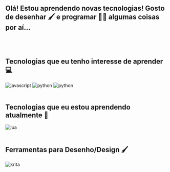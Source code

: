 ## Olá! Estou aprendendo novas tecnologias! Gosto de desenhar 🖌 e programar 👨‍💻 algumas coisas por aí...
<br/><br/>

## Tecnologias que eu tenho interesse de aprender 💻

<div style="display: inline_block">
  <img align="center" alt="javascript" src="https://img.shields.io/badge/javascript-%23323330.svg?style=for-the-badge&logo=javascript&logoColor=%23F7DF1E" />
  <img align="center" alt="python" src="https://img.shields.io/badge/python-3670A0?style=for-the-badge&logo=python&logoColor=ffdd54" />
  <img align="center" alt="python" src="https://img.shields.io/badge/c%23-%23239120.svg?style=for-the-badge&logo=c-sharp&logoColor=white" />

</div><br/>

## Tecnologias que eu estou aprendendo atualmente 📝

<div style="display: inline_block">
  <img align="center" alt="lua" src="https://img.shields.io/badge/lua-%232C2D72.svg?style=for-the-badge&logo=lua&logoColor=white" />
</div><br/>

## Ferramentas para Desenho/Design 🖌

<div style="display: inline_block">
  <img align="center" alt="krita" src="https://img.shields.io/badge/Krita-203759?style=for-the-badge&logo=krita&logoColor=EEF37B" />
</div><br/>
